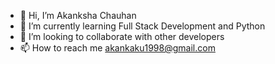 - 👋 Hi, I’m Akanksha Chauhan
- 🌱 I’m currently learning Full Stack Development and Python
- 💞️ I’m looking to collaborate with other developers
- 📫 How to reach me akankaku1998@gmail.com

<!---
akankaku1998/akankaku1998 is a ✨ special ✨ repository because its `README.md` (this file) appears on your GitHub profile.
You can click the Preview link to take a look at your changes.
--->
